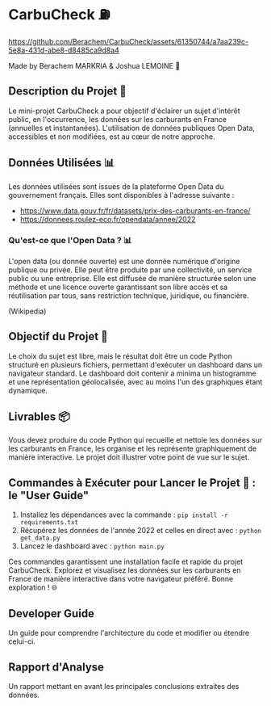 # CarbuCheck ⛽️



https://github.com/Berachem/CarbuCheck/assets/61350744/a7aa239c-5e8a-431d-abe8-d8485ca9d8a4

Made by Berachem MARKRIA & Joshua LEMOINE 🤩


## Description du Projet 🚀

Le mini-projet CarbuCheck a pour objectif d'éclairer un sujet d'intérêt public, en l'occurrence, les données sur les carburants en France (annuelles et instantanées). L'utilisation de données publiques Open Data, accessibles et non modifiées, est au cœur de notre approche.

## Données Utilisées 📊

Les données utilisées sont issues de la plateforme Open Data du gouvernement français. Elles sont disponibles à l'adresse suivante : 

- https://www.data.gouv.fr/fr/datasets/prix-des-carburants-en-france/
- https://donnees.roulez-eco.fr/opendata/annee/2022

### Qu'est-ce que l'Open Data ? 📊

L'open data (ou donnée ouverte) est une donnée numérique d'origine publique ou privée. Elle peut être produite par une collectivité, un service public ou une entreprise. Elle est diffusée de manière structurée selon une méthode et une licence ouverte garantissant son libre accès et sa réutilisation par tous, sans restriction technique, juridique, ou financière.

(Wikipedia)

## Objectif du Projet 🎯

Le choix du sujet est libre, mais le résultat doit être un code Python structuré en plusieurs fichiers, permettant d'exécuter un dashboard dans un navigateur standard. Le dashboard doit contenir a minima un histogramme et une représentation géolocalisée, avec au moins l'un des graphiques étant dynamique.

## Livrables 📦

Vous devez produire du code Python qui recueille et nettoie les données sur les carburants en France, les organise et les représente graphiquement de manière interactive. Le projet doit illustrer votre point de vue sur le sujet.

## Commandes à Exécuter pour Lancer le Projet 🚀 : le "User Guide"

1. Installez les dépendances avec la commande : 
`pip install -r requirements.txt`
2. Récupérez les données de l'année 2022 et celles en direct avec : 
`python get_data.py`
3. Lancez le dashboard avec : 
`python main.py`

Ces commandes garantissent une installation facile et rapide du projet CarbuCheck. Explorez et visualisez les données sur les carburants en France de manière interactive dans votre navigateur préféré. Bonne exploration ! 🌐

## Developer Guide
Un guide pour comprendre l'architecture du code et modifier ou étendre celui-ci.

## Rapport d'Analyse
Un rapport mettant en avant les principales conclusions extraites des données.
